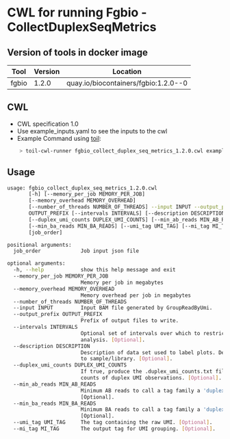 # CWL for running Fgbio - CollectDuplexSeqMetrics

## Version of tools in docker image

| Tool  | Version | Location                             |
| ----- | ------- | ------------------------------------ |
| fgbio | 1.2.0   | quay.io/biocontainers/fgbio:1.2.0--0 |

## CWL

-   CWL specification 1.0
-   Use example_inputs.yaml to see the inputs to the cwl
-   Example Command using [toil](https://toil.readthedocs.io):

```bash
    > toil-cwl-runner fgbio_collect_duplex_seq_metrics_1.2.0.cwl example_inputs.yaml
```

## Usage

```bash
usage: fgbio_collect_duplex_seq_metrics_1.2.0.cwl
       [-h] [--memory_per_job MEMORY_PER_JOB]
       [--memory_overhead MEMORY_OVERHEAD]
       [--number_of_threads NUMBER_OF_THREADS] --input INPUT --output_prefix
       OUTPUT_PREFIX [--intervals INTERVALS] [--description DESCRIPTION]
       [--duplex_umi_counts DUPLEX_UMI_COUNTS] [--min_ab_reads MIN_AB_READS]
       [--min_ba_reads MIN_BA_READS] [--umi_tag UMI_TAG] [--mi_tag MI_TAG]
       [job_order]

positional arguments:
  job_order             Job input json file

optional arguments:
  -h, --help            show this help message and exit
  --memory_per_job MEMORY_PER_JOB
                        Memory per job in megabytes
  --memory_overhead MEMORY_OVERHEAD
                        Memory overhead per job in megabytes
  --number_of_threads NUMBER_OF_THREADS
  --input INPUT         Input BAM file generated by GroupReadByUmi.
  --output_prefix OUTPUT_PREFIX
                        Prefix of output files to write.
  --intervals INTERVALS
                        Optional set of intervals over which to restrict
                        analysis. [Optional].
  --description DESCRIPTION
                        Description of data set used to label plots. Defaults
                        to sample/library. [Optional].
  --duplex_umi_counts DUPLEX_UMI_COUNTS
                        If true, produce the .duplex_umi_counts.txt file with
                        counts of duplex UMI observations. [Optional].
  --min_ab_reads MIN_AB_READS
                        Minimum AB reads to call a tag family a 'duplex'.
                        [Optional].
  --min_ba_reads MIN_BA_READS
                        Minimum BA reads to call a tag family a 'duplex'.
                        [Optional].
  --umi_tag UMI_TAG     The tag containing the raw UMI. [Optional].
  --mi_tag MI_TAG       The output tag for UMI grouping. [Optional].
```
